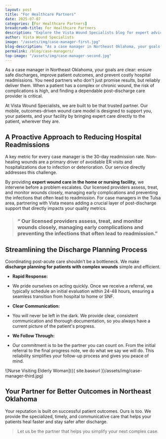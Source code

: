 ```yaml
---
layout: post
title: "For Healthcare Partners"
date: 2025-07-07
categories: [For Healthcare Partners]
breadcrumb-title: For Healthcare Partners
description: "Explore the Vista Wound Specialists blog for expert advice, patient resources, and valuable insights on healing complex wounds and navigating at-home care."
author: Vista Wound Specialists
image: "/assets/img/case-manager-first.jpg"
blog-description: "As a case manager in Northeast Oklahoma, your goals are clear: ensure safe discharges, improve patient outcomes, and prevent costly hospital readmissions. You need partners who don't just promise results, but reliably deliver them. When a patient has a complex or chronic wound, the risk of complications is high, and finding a dependable post-discharge care provider is critical."
permalink: /blog/case-managers/
top-image: "/assets/img/case-manager-second.jpg"
---
```


As a case manager in Northeast Oklahoma, your goals are clear: ensure safe discharges, improve patient outcomes, and prevent costly hospital readmissions. You need partners who don't just promise results, but reliably deliver them. When a patient has a complex or chronic wound, the risk of complications is high, and finding a dependable post-discharge care provider is critical.

<p class="mt-3">At Vista Wound Specialists, we are built to be that trusted partner. Our mobile, outcomes-driven wound care model is designed to support you, your patients, and your facility by bringing expert care directly to the patient, wherever they are.</p>

## A Proactive Approach to Reducing Hospital Readmissions

<!-- [Nurse with Patient and Tablet]({{ site.baseurl }}/assets/img/case-manager-second.jpg) -->

A key metric for every case manager is the 30-day readmission rate. Non-healing wounds are a primary driver of avoidable ER visits and hospitalizations due to infection or deterioration. Our service directly addresses this challenge.

<p class="mt-3">By providing <strong>expert wound care in the home or nursing facility,</strong> we intervene before a problem escalates. Our licensed providers assess, treat, and monitor wounds closely, managing early complications and preventing the infections that often lead to readmission. For case managers in the Tulsa area, partnering with Vista means adding a crucial layer of post-discharge support that directly impacts your quality metrics.
</p>

<div class="single-content">
<blockquote>
										<i class="far fa-quote-right"></i>
										<h3>“ Our licensed providers assess, treat, and monitor wounds closely, managing early complications and preventing the infections that often lead to readmission.”</h3>
	</blockquote>
</div>

## Streamlining the Discharge Planning Process

Coordinating post-acute care shouldn't be a bottleneck. We make **discharge planning for patients with complex wounds** simple and efficient.

- <i class="far fa-check-circle" style="color: #141959"></i> **Rapid Response:**

- We pride ourselves on acting quickly. Once we receive a referral, we typically schedule an initial evaluation within 24-48 hours, ensuring a seamless transition from hospital to home or SNF.

- <i class="far fa-check-circle" style="color: #141959"></i> **Clear Communication:**

- You will never be left in the dark. We provide clear, consistent communication and thorough documentation, so you always have a current picture of the patient's progress.

- <i class="far fa-check-circle" style="color: #141959"></i> **We Follow Through:**

- Our commitment is to be the partner you can count on. From the initial referral to the final progress note, we do what we say we will do. This reliability simplifies your follow-up process and gives you peace of mind.

![Nurse Visiting Elderly Woman]({{ site.baseurl }}/assets/img/case-manager-third.jpg)

## Your Partner for Better Outcomes in Northeast Oklahoma

Your reputation is built on successful patient outcomes. Ours is too. We provide the specialized, timely, and communicative care that helps your patients heal faster and stay safer after discharge.

> Let us be the partner that helps you simplify your next complex case.
